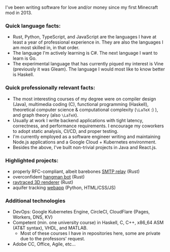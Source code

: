 I've been writing software for love and/or money since my first Minecraft mod in 2013. 

### Quick language facts:
- Rust, Python, TypeScript, and JavaScript are the languages I have at least a year of professional experience in. They are also the languages I am most skilled in, in that order.  
- The language I'm actively learning is C#. The next language I want to learn is Go.  
- The experimental language that has currently piqued my interest is Vine (previously it was Gleam). The language I would most like to know better is Haskell.  

### Quick professionally relevant facts:
- The most interesting courses of my degree were on compiler design (Java), multimedia coding (C), functional programming (Haskell), theoretical computer science & computational complexity (`\LaTeX` :) ), and graph theory (also `\LaTeX`).  
- Usually at work I write backend applications with tight latency, correctness, and performance requirements. I encourage my coworkers to adopt static analysis, CI/CD, and proper testing.
- I'm currently employed as a software engineer writing and maintaining Node.js applications and a Google Cloud + Kubernetes environment.
- Besides the above, I've built non-trivial projects in Java and React.js.

### Highlighted projects:
- properly RFC-compliant, albeit barebones [SMTP relay](https://github.com/mademast/sail) (Rust)
- overconfident [hangman bot](https://github.com/novedevo/lose_at_hangman_rs) (Rust)
- [raytraced 3D renderer](https://github.com/novedevo/raytracer) (Rust)
- aquifer tracking [webapp](https://github.com/novedevo/watertable) (Python, HTML/CSS/JS)

### Additional technologies
- DevOps: Google Kubernetes Engine, CircleCI, CloudFlare {Pages, Workers, DNS, KV}
- Competent (min. one university course) in Haskell, C, C++, x86_64 ASM (AT&T syntax), VHDL, and MATLAB.
  - Most of these courses I have in repositories here, some are private due to the professors' request.
- Adobe CC, Office, Agile, etc...
